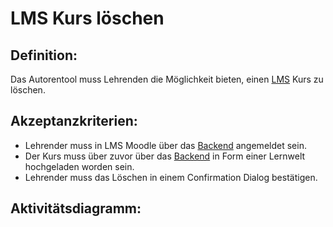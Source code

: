 # LMS Kurs löschen

## Definition:

Das Autorentool muss Lehrenden die Möglichkeit bieten, einen [LMS](Learning-Management-System-GE.md) Kurs zu löschen.

## Akzeptanzkriterien:

- Lehrender muss in LMS Moodle über das [Backend](Backend-GE.md) angemeldet sein.
- Der Kurs muss über zuvor über das [Backend](Backend-GE.md) in Form einer Lernwelt hochgeladen worden sein.
- Lehrender muss das Löschen in einem Confirmation Dialog bestätigen.

## Aktivitätsdiagramm:


